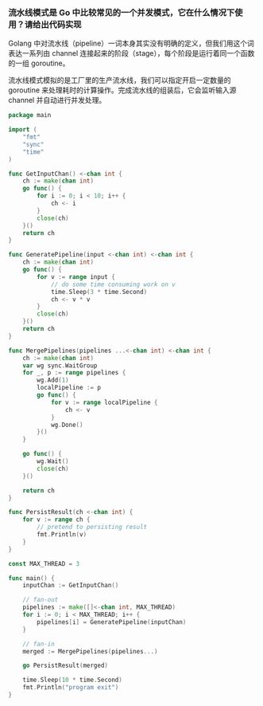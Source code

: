 ### 流水线模式是 Go 中比较常见的一个并发模式，它在什么情况下使用？请给出代码实现

Golang 中对流水线（pipeline）一词本身其实没有明确的定义，但我们用这个词表达一系列由 channel 连接起来的阶段（stage），每个阶段是运行着同一个函数的一组 goroutine。

流水线模式模拟的是工厂里的生产流水线，我们可以指定开启一定数量的 goroutine 来处理耗时的计算操作。完成流水线的组装后，它会监听输入源 channel 并自动进行并发处理。

```go
package main

import (
	"fmt"
	"sync"
	"time"
)

func GetInputChan() <-chan int {
	ch := make(chan int)
	go func() {
		for i := 0; i < 10; i++ {
			ch <- i
		}
		close(ch)
	}()
	return ch
}

func GeneratePipeline(input <-chan int) <-chan int {
	ch := make(chan int)
	go func() {
		for v := range input {
			// do some time consuming work on v
			time.Sleep(3 * time.Second)
			ch <- v * v
		}
		close(ch)
	}()
	return ch
}

func MergePipelines(pipelines ...<-chan int) <-chan int {
	ch := make(chan int)
	var wg sync.WaitGroup
	for _, p := range pipelines {
		wg.Add(1)
		localPipeline := p
		go func() {
			for v := range localPipeline {
				ch <- v
			}
			wg.Done()
		}()
	}

	go func() {
		wg.Wait()
		close(ch)
	}()

	return ch
}

func PersistResult(ch <-chan int) {
	for v := range ch {
		// pretend to persisting result
		fmt.Println(v)
	}
}

const MAX_THREAD = 3

func main() {
	inputChan := GetInputChan()

	// fan-out
	pipelines := make([]<-chan int, MAX_THREAD)
	for i := 0; i < MAX_THREAD; i++ {
		pipelines[i] = GeneratePipeline(inputChan)
	}

	// fan-in
	merged := MergePipelines(pipelines...)

	go PersistResult(merged)

	time.Sleep(10 * time.Second)
	fmt.Println("program exit")
}
```